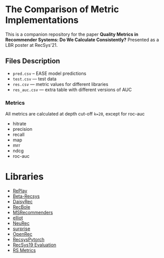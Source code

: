 # The Comparison of Metric Implementations

This is a companion repository for the paper **Quality Metrics in Recommender Systems: Do We Calculate Consistently?** Presented as a LBR poster at RecSys'21.



## Files Description

- `pred.csv` – EASE model predictions
- `test.csv` — test data
- `res.csv` — metric values for different libraries
- `res_auc.csv` — extra table with different versions of AUC



### Metrics 

All metrics are calculated at depth cut-off  `k=20`, except for roc-auc

- hitrate
- precision
- recall
- map
- mrr
- ndcg
- roc-auc



# Libraries

- [RePlay](https://github.com/sberbank-ai-lab/RePlay)
- [Beta-Recsys](https://github.com/beta-team/beta-recsys)
- [DaisyRec](https://github.com/AmazingDD/daisyRec)
- [RecBole](https://github.com/RUCAIBox/RecBole)
- [MSRecommenders](https://github.com/microsoft/recommenders)
- [elliot](https://github.com/sisinflab/elliot)
- [NeuRec](https://github.com/wubinzzu/NeuRec)
- [surprise](https://github.com/NicolasHug/Surprise)
- [OpenRec](https://github.com/ylongqi/openrec)
- [RecsysPytorch](https://github.com/yoongi0428/RecSys_PyTorch)
- [RecSys19 Evaluation](https://github.com/MaurizioFD/RecSys2019_DeepLearning_Evaluation)
- [RS Metrics](https://github.com/Darel13712/rs_metrics)